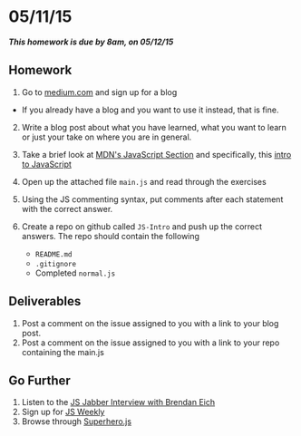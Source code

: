 
# 05/11/15

___This homework is due by 8am, on 05/12/15___

## Homework

1. Go to [medium.com](https://medium.com/) and sign up for a blog
  - If you already have a blog and you want to use it instead, that is fine.
2. Write a blog post about what you have learned, what you want to learn or just your take on where you are in general.
3. Take a brief look at [MDN's JavaScript Section](https://developer.mozilla.org/en-US/docs/Web/JavaScript) and specifically, this [intro to JavaScript](https://developer.mozilla.org/en-US/docs/Web/JavaScript/A_re-introduction_to_JavaScript)
4. Open up the attached file `main.js` and read through the exercises
5. Using the JS commenting syntax, put comments after each statement with the correct answer.
6. Create a repo on github called `JS-Intro` and push up the correct answers. The repo should contain the following

    * `README.md`
    * `.gitignore`
    * Completed `normal.js`

## Deliverables

1. Post a comment on the issue assigned to you with a link to your blog post.
2. Post a comment on the issue assigned to you with a link to your repo containing the main.js

## Go Further

1. Listen to the [JS Jabber Interview with Brendan Eich](http://devchat.tv/js-jabber/124-jsj-the-origin-of-javascript-with-brendan-eich_)
2. Sign up for [JS Weekly](http://javascriptweekly.com/)
3. Browse through [Superhero.js](http://superherojs.com/)
